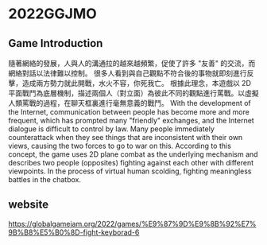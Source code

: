 # 2022GGJMO

## Game Introduction
隨著網絡的發展，人與人的溝通拉的越來越頻繁，促使了許多 "友善" 的交流，而網絡對話以法律難以控制。 很多人看到與自己觀點不符合後的事物就即刻進行反擊，造成兩方勢力就此開戰，水火不容，你死我亡。 根據此理念，本遊戲以 2D 平面戰鬥為底層機制，描述兩個人（對立面）為彼此不同的觀點進行罵戰。以虛擬人類罵戰的過程，在聊天框裏進行毫無意義的戰鬥。 With the development of the Internet, communication between people has become more and more frequent, which has prompted many "friendly" exchanges, and the Internet dialogue is difficult to control by law. Many people immediately counterattack when they see things that are inconsistent with their own views, causing the two forces to go to war on this. According to this concept, the game uses 2D plane combat as the underlying mechanism and describes two people (opposites) fighting against each other with different viewpoints. In the process of virtual human scolding, fighting meaningless battles in the chatbox.

## website
https://globalgamejam.org/2022/games/%E9%87%9D%E9%8B%92%E7%9B%B8%E5%B0%8D-fight-keyborad-6

